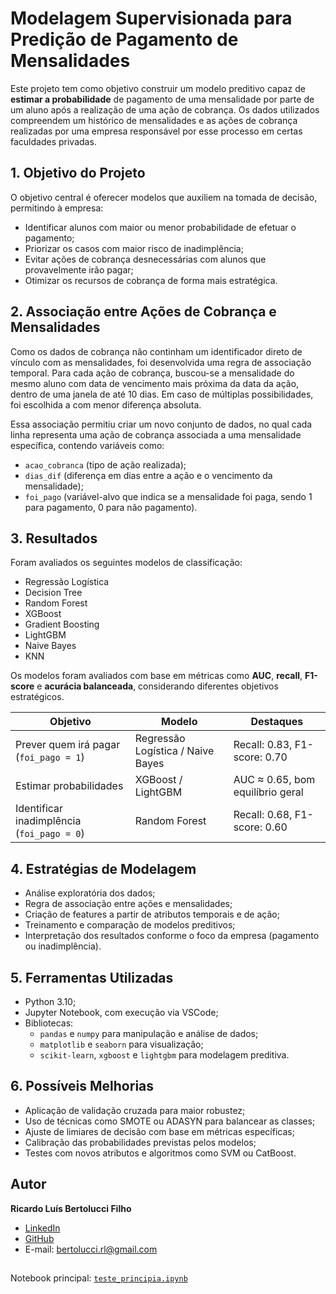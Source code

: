 # Modelagem Supervisionada para Predição de Pagamento de Mensalidades

Este projeto tem como objetivo construir um modelo preditivo capaz de **estimar a probabilidade** de pagamento de uma mensalidade por parte de um aluno após a realização de uma ação de cobrança. Os dados utilizados compreendem um histórico de mensalidades e as ações de cobrança realizadas por uma empresa responsável por esse processo em certas faculdades privadas.

## 1. Objetivo do Projeto

O objetivo central é oferecer modelos que auxiliem na tomada de decisão, permitindo à empresa:

- Identificar alunos com maior ou menor probabilidade de efetuar o pagamento;
- Priorizar os casos com maior risco de inadimplência;
- Evitar ações de cobrança desnecessárias com alunos que provavelmente irão pagar;
- Otimizar os recursos de cobrança de forma mais estratégica.

## 2. Associação entre Ações de Cobrança e Mensalidades

Como os dados de cobrança não continham um identificador direto de vínculo com as mensalidades, foi desenvolvida uma regra de associação temporal. Para cada ação de cobrança, buscou-se a mensalidade do mesmo aluno com data de vencimento mais próxima da data da ação, dentro de uma janela de até 10 dias. Em caso de múltiplas possibilidades, foi escolhida a com menor diferença absoluta.

Essa associação permitiu criar um novo conjunto de dados, no qual cada linha representa uma ação de cobrança associada a uma mensalidade específica, contendo variáveis como:

- `acao_cobranca` (tipo de ação realizada);
- `dias_dif` (diferença em dias entre a ação e o vencimento da mensalidade);
- `foi_pago` (variável-alvo que indica se a mensalidade foi paga, sendo 1 para pagamento, 0 para não pagamento).

## 3. Resultados

Foram avaliados os seguintes modelos de classificação:

- Regressão Logística  
- Decision Tree  
- Random Forest  
- XGBoost  
- Gradient Boosting  
- LightGBM  
- Naive Bayes  
- KNN  

Os modelos foram avaliados com base em métricas como **AUC**, **recall**, **F1-score** e **acurácia balanceada**, considerando diferentes objetivos estratégicos.

| Objetivo                                 | Modelo               | Destaques                                      |
|------------------------------------------|----------------------|-----------------------------------------------|
| Prever quem irá pagar (`foi_pago = 1`)    | Regressão Logística / Naive Bayes | Recall: 0.83, F1-score: 0.70       |
| Estimar probabilidades                   | XGBoost / LightGBM   | AUC ≈ 0.65, bom equilíbrio geral              |
| Identificar inadimplência (`foi_pago = 0`) | Random Forest        | Recall: 0.68, F1-score: 0.60                 |

## 4. Estratégias de Modelagem

- Análise exploratória dos dados;
- Regra de associação entre ações e mensalidades;
- Criação de features a partir de atributos temporais e de ação;
- Treinamento e comparação de modelos preditivos;
- Interpretação dos resultados conforme o foco da empresa (pagamento ou inadimplência).

## 5. Ferramentas Utilizadas

- Python 3.10;
- Jupyter Notebook, com execução via VSCode;
- Bibliotecas:
  - `pandas` e `numpy` para manipulação e análise de dados;
  - `matplotlib` e `seaborn` para visualização;
  - `scikit-learn`, `xgboost` e `lightgbm` para modelagem preditiva.

## 6. Possíveis Melhorias

- Aplicação de validação cruzada para maior robustez;
- Uso de técnicas como SMOTE ou ADASYN para balancear as classes;
- Ajuste de limiares de decisão com base em métricas específicas;
- Calibração das probabilidades previstas pelos modelos;
- Testes com novos atributos e algoritmos como SVM ou CatBoost.

## Autor

**Ricardo Luís Bertolucci Filho**  

- [LinkedIn](https://www.linkedin.com/in/ricardo-lu%C3%ADs-bertolucci-filho/)
- [GitHub](https://github.com/ric-rky/ric-rky)
- E-mail: bertolucci.rl@gmail.com

##

Notebook principal: [`teste_principia.ipynb`](https://github.com/ric-rky/teste_principia/blob/main/teste_principia.ipynb)
